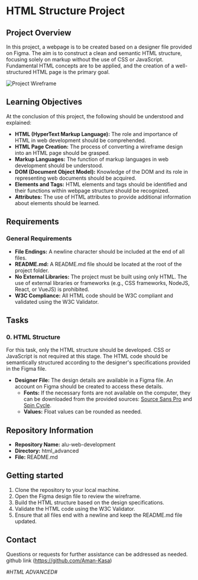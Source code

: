 # HTML Structure Project

## Project Overview

In this project, a webpage is to be created based on a designer file provided on Figma. The aim is to construct a clean and semantic HTML structure, focusing solely on markup without the use of CSS or JavaScript. Fundamental HTML concepts are to be applied, and the creation of a well-structured HTML page is the primary goal.

![Project Wireframe](https://s3.amazonaws.com/alu-intranet.hbtn.io/uploads/medias/2021/4/1f4cd63ecc3a8c03b0f4309b74aca179e225aabf.jpg?X-Amz-Algorithm=AWS4-HMAC-SHA256&X-Amz-Credential=AKIARDDGGGOUZTW2RLVB%2F20240914%2Fus-east-1%2Fs3%2Faws4_request&X-Amz-Date=20240914T094951Z&X-Amz-Expires=86400&X-Amz-SignedHeaders=host&X-Amz-Signature=328a74dd4ddd102e01fb76c6e80cf74d88935e6180cdf3f51e6e56affefda242)

## Learning Objectives

At the conclusion of this project, the following should be understood and explained:

- **HTML (HyperText Markup Language):** The role and importance of HTML in web development should be comprehended.
- **HTML Page Creation:** The process of converting a wireframe design into an HTML page should be grasped.
- **Markup Languages:** The function of markup languages in web development should be understood.
- **DOM (Document Object Model):** Knowledge of the DOM and its role in representing web documents should be acquired.
- **Elements and Tags:** HTML elements and tags should be identified and their functions within webpage structure should be recognized.
- **Attributes:** The use of HTML attributes to provide additional information about elements should be learned.

## Requirements

### General Requirements

- **File Endings:** A newline character should be included at the end of all files.
- **README.md:** A README.md file should be located at the root of the project folder.
- **No External Libraries:** The project must be built using only HTML. The use of external libraries or frameworks (e.g., CSS frameworks, NodeJS, React, or VueJS) is prohibited.
- **W3C Compliance:** All HTML code should be W3C compliant and validated using the W3C Validator.

## Tasks

### 0. HTML Structure

For this task, only the HTML structure should be developed. CSS or JavaScript is not required at this stage. The HTML code should be semantically structured according to the designer's specifications provided in the Figma file.

- **Designer File:** The design details are available in a Figma file. An account on Figma should be created to access these details.
  - **Fonts:** If the necessary fonts are not available on the computer, they can be downloaded from the provided sources: [Source Sans Pro](https://fonts.google.com/specimen/Source+Sans+Pro) and [Spin Cycle](https://www.fonts.com/font/linotype/spin-cycle).
  - **Values:** Float values can be rounded as needed.

## Repository Information

- **Repository Name:** alu-web-development
- **Directory:** html_advanced
- **File:** README.md

## Getting started

1. Clone the repository to your local machine.
2. Open the Figma design file to review the wireframe.
3. Build the HTML structure based on the design specifications.
4. Validate the HTML code using the W3C Validator.
5. Ensure that all files end with a newline and keep the README.md file updated.

## Contact

Questions or requests for further assistance can be addressed as needed. github link (https://github.com/Aman-Kasa)


*#HTML ADVANCED#*

